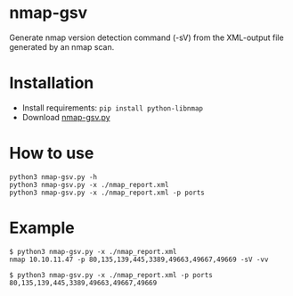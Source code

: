 # nmap-gsv
Generate nmap version detection command (-sV) from the XML-output file generated by an nmap scan.
# Installation

+ Install requirements: ```pip install python-libnmap```
+ Download [nmap-gsv.py](nmap-gsv.py)

# How to use
```
python3 nmap-gsv.py -h
python3 nmap-gsv.py -x ./nmap_report.xml
python3 nmap-gsv.py -x ./nmap_report.xml -p ports
```

# Example
```
$ python3 nmap-gsv.py -x ./nmap_report.xml
nmap 10.10.11.47 -p 80,135,139,445,3389,49663,49667,49669 -sV -vv

$ python3 nmap-gsv.py -x ./nmap_report.xml -p ports
80,135,139,445,3389,49663,49667,49669
```
